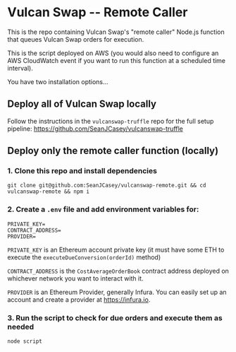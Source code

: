 # Vulcan Swap -- Remote Caller

This is the repo containing Vulcan Swap's "remote caller" Node.js function that queues Vulcan Swap orders for execution.

This is the script deployed on AWS (you would also need to configure an AWS CloudWatch event if you want to run this function at a scheduled time interval).

You have two installation options...

## Deploy all of Vulcan Swap locally

Follow the instructions in the `vulcanswap-truffle` repo for the full setup pipeline: https://github.com/SeanJCasey/vulcanswap-truffle

## Deploy only the remote caller function (locally)

### 1. Clone this repo and install dependencies
`git clone git@github.com:SeanJCasey/vulcanswap-remote.git && cd vulcanswap-remote && npm i`

### 2. Create a `.env` file and add environment variables for:

```
PRIVATE_KEY=
CONTRACT_ADDRESS=
PROVIDER=
```

`PRIVATE_KEY` is an Ethereum account private key (it must have some ETH to execute the `executeDueConversion(orderId)` method)

`CONTRACT_ADDRESS` is the `CostAverageOrderBook` contract address deployed on whichever network you want to interact with it.

`PROVIDER` is an Ethereum Provider, generally Infura. You can easily set up an account and create a provider at https://infura.io.

### 3. Run the script to check for due orders and execute them as needed

`node script`
